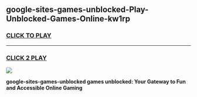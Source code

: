 
## google-sites-games-unblocked-Play-Unblocked-Games-Online-kw1rp
<h3>
<a href="https://premium76.site?title=google-sites-games-unblocked&ref=25A">CLICK TO PLAY</a></h3>
<hr>

<h3>
<a href="https://premium76.site?title=google-sites-games-unblocked&ref=25A">CLICK 2 PLAY</a>
  
</h3>

<a href="https://premium76.site?title=google-sites-games-unblocked&ref=25A"><img src="https://clearcache.store/games.png"></a>


**google-sites-games-unblocked games unblocked: Your Gateway to Fun and Accessible Online Gaming**
